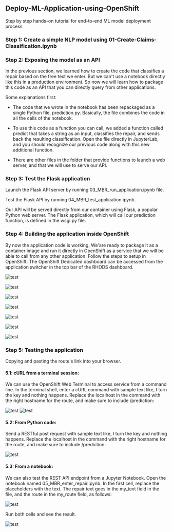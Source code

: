 ## Deploy-ML-Application-using-OpenShift

Step by step hands-on tutorial for end-to-end ML model deployment process

### Step 1: Create a simple NLP model using  01-Create-Claims-Classification.ipynb

### Step 2: Exposing the model as an API

In the previous section, we learned how to create the code that classifies a repair based on the free text we enter. But we can't use a notebook directly like this in a production environment. So now we will learn how to package this code as an API that you can directly query from other applications.

Some explanations first:

* The code that we wrote in the notebook has been repackaged as a single Python file, prediction.py. Basically, the file combines the code in all the cells of the notebook.

* To use this code as a function you can call, we added a function called predict that takes a string as an input, classifies the repair, and sends back the resulting classification. Open the file directly in JupyterLab, and you should recognize our previous code along with this new additional function.

* There are other files in the folder that provide functions to launch a web server, and that we will use to serve our API.

### Step 3: Test the Flask application

Launch the Flask API server by running 03_MBR_run_application.ipynb file.  

Test the Flask API by running 04_MBR_test_application.ipynb.

Our API will be served directly from our container using Flask, a popular Python web server.  The Flask application, which will call our prediction function, is defined in the wsgi.py file.

### Step 4: Building the application inside OpenShift

By now the application code is working, We'are ready to package it as a container image and run it directly in OpenShift as a service that we will be able to call from any other application. Follow the steps to setup in OpenShift. The OpenShift Dedicated dashboard can be accessed from the application switcher in the top bar of the RHODS dashboard. 

![test](https://github.com/JasonSCFu/Deploy-ML-Application-using-OpenShift/blob/main/Images/nlp_sandbox_figure_9.1.jpg)

![test](https://github.com/JasonSCFu/Deploy-ML-Application-using-OpenShift/blob/main/Images/nlp_sandbox_figure_9.2.jpg)

![test](https://github.com/JasonSCFu/Deploy-ML-Application-using-OpenShift/blob/main/Images/nlp_sandbox_figure_9.3.png)

![test](https://github.com/JasonSCFu/Deploy-ML-Application-using-OpenShift/blob/main/Images/nlp_sandbox_figure_9.4.png)

![test](https://github.com/JasonSCFu/Deploy-ML-Application-using-OpenShift/blob/main/Images/nlp_sandbox_figure_9.5.png)

![test](https://github.com/JasonSCFu/Deploy-ML-Application-using-OpenShift/blob/main/Images/nlp_sandbox_figure_9.6.png)

![test](https://github.com/JasonSCFu/Deploy-ML-Application-using-OpenShift/blob/main/Images/nlp_sandbox_figure_9.7.1.png)





### Step 5: Testing the application

Copying and pasting the route's link into your browser.

#### 5.1: cURL from a terminal session:

We can use the OpenShift Web Terminal to access service from a command line.
In the terminal shell, enter a cURL command with sample text like, I turn the key and nothing happens. Replace the localhost in the command with the right hostname for the route, and make sure to include /prediction:

![test](https://github.com/JasonSCFu/Deploy-ML-Application-using-OpenShift/blob/main/Images/nlp_sandbox_figure_10.2.png)
![test](https://github.com/JasonSCFu/Deploy-ML-Application-using-OpenShift/blob/main/Images/nlp_sandbox_figure_10.2.1.png)

#### 5.2: From Python code:

Send a RESTful post request with sample text like, I turn the key and nothing happens. Replace the localhost in the command with the right hostname for the route, and make sure to include /prediction:

![test](https://github.com/JasonSCFu/Deploy-ML-Application-using-OpenShift/blob/main/Images/nlp_sandbox_figure_10.3.png)


#### 5.3: From a notebook:

We can also test the REST API endpoint from a Jupyter Notebook. Open the notebook named 05_MBR_enter_repair.ipynb. In the first cell, replace the placeholders with the text.
The repair text goes in the my_text field in the file, and the route in the my_route field, as follows:

![test](https://github.com/JasonSCFu/Deploy-ML-Application-using-OpenShift/blob/main/Images/nlp_sandbox_figure_10.4.png)


Run both cells and see the result.

![test](https://github.com/JasonSCFu/Deploy-ML-Application-using-OpenShift/blob/main/Images/nlp_sandbox_figure_10.4.1.png)
